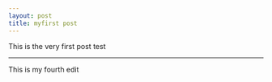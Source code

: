 ```yaml
---
layout: post
title: myfirst post
---
```


This is the very first post test

---
This is my fourth edit